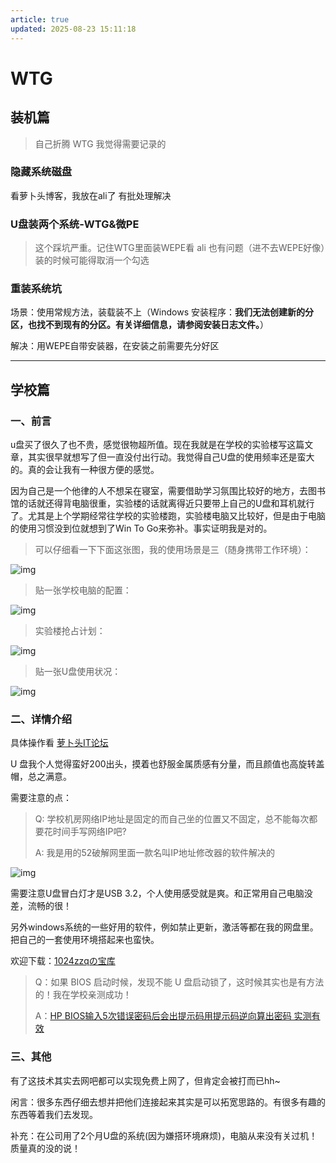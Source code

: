 ```yaml
---
article: true
updated: 2025-08-23 15:11:18
---
```

# WTG

## 装机篇

> 自己折腾 WTG 我觉得需要记录的

### 隐藏系统磁盘

看萝卜头博客，我放在ali了  有批处理解决



### U盘装两个系统-WTG&微PE

> 这个踩坑严重。记住WTG里面装WEPE看 ali 也有问题（进不去WEPE好像）装的时候可能得取消一个勾选

### 重装系统坑

场景：使用常规方法，装载装不上（Windows 安装程序：**我们无法创建新的分区，也找不到现有的分区。有关详细信息，请参阅安装日志文件。**）

解决：用WEPE自带安装器，在安装之前需要先分好区



***

## 学校篇

### 一、前言

u盘买了很久了也不贵，感觉很物超所值。现在我就是在学校的实验楼写这篇文章，其实很早就想写了但一直没付出行动。我觉得自己U盘的使用频率还是蛮大的。真的会让我有一种很方便的感觉。

因为自己是一个他律的人不想呆在寝室，需要借助学习氛围比较好的地方，去图书馆的话就还得背电脑很重，实验楼的话就离得近只要带上自己的U盘和耳机就行了。尤其是上个学期经常往学校的实验楼跑，实验楼电脑又比较好，但是由于电脑的使用习惯没到位就想到了Win To Go来弥补。事实证明我是对的。

> 可以仔细看一下下面这张图，我的使用场景是三（随身携带工作环境）：

![img](https://pub-83c20763effa4ac69b4d6a9e22c9936e.r2.dev/img/202207191647279.png)



> 贴一张学校电脑的配置：

![img](https://pub-83c20763effa4ac69b4d6a9e22c9936e.r2.dev/img/202207191647131.png)



> 实验楼抢占计划：

![img](https://pub-83c20763effa4ac69b4d6a9e22c9936e.r2.dev/img/202207191648287.png)



> 贴一张U盘使用状况：

![img](https://pub-83c20763effa4ac69b4d6a9e22c9936e.r2.dev/img/202207191648405.png)

### 二、详情介绍

具体操作看 [萝卜头IT论坛](https://bbs.luobotou.org/thread-761-1-1.html) 

U 盘我个人觉得蛮好200出头，摸着也舒服金属质感有分量，而且颜值也高旋转盖帽，总之满意。

需要注意的点：

> Q: 学校机房网络IP地址是固定的而自己坐的位置又不固定，总不能每次都要花时间手写网络IP吧?
>
> A:  我是用的52破解网里面一款名叫IP地址修改器的软件解决的

![img](https://pub-83c20763effa4ac69b4d6a9e22c9936e.r2.dev/img/202207191648251.png)

需要注意U盘冒白灯才是USB 3.2，个人使用感受就是爽。和正常用自己电脑没差，流畅的很！

另外windows系统的一些好用的软件，例如禁止更新，激活等都在我的网盘里。把自己的一套使用环境搭起来也蛮快。

欢迎下载：[1024zzqの宝库](https://share.1024zzq.com/)



> Q：如果 BIOS 启动时候，发现不能 U 盘启动锁了，这时候其实也是有方法的！我在学校亲测成功！
>
> A：[HP BIOS输入5次错误密码后会出提示码用提示码逆向算出密码 实测有效](https://bios-pw.org/)



### 三、其他

有了这技术其实去网吧都可以实现免费上网了，但肯定会被打而已hh~

闲言：很多东西仔细去想并把他们连接起来其实是可以拓宽思路的。有很多有趣的东西等着我们去发现。



补充：在公司用了2个月U盘的系统(因为嫌搭环境麻烦)，电脑从来没有关过机！质量真的没的说！
